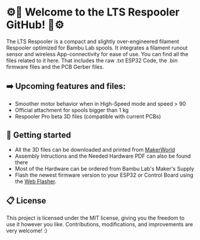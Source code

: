 # ⚙️🧵 Welcome to the LTS Respooler GitHub! 🧵⚙️

The LTS Respooler is a compact and slightly over-engineered filament Respooler optimized for Bambu Lab spools. It integrates a filament runout sensor and wireless App-connectivity for ease of use. You can find all the files related to it here. That includes the raw .txt ESP32 Code, the .bin firmware files and the PCB Gerber files.

## ➡️ Upcoming features and files:

- Smoother motor behavior when in High-Speed mode and speed > 90
- Official attachment for spools bigger than 1 kg
- Respooler Pro beta 3D files (compatible with current PCBs)

## 🚀 Getting started

- All the 3D files can be downloaded and printed from [MakerWorld](https://makerworld.com/models/448008)
- Assembly Intructions and the Needed Hardware PDF can also be found there
- Most of the Hardware can be ordered from Bambu Lab's Maker's Supply
- Flash the newest firmware version to your ESP32 or Control Board using the [Web Flasher](https://lts-design.com/pages/software).

## 📋 License

This project is licensed under the MIT license, giving you the freedom to use it however you like. Contributions, modifications, and improvements are very welcome! :)
